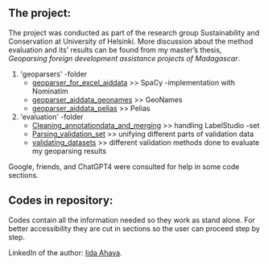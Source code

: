 ## The project:
The project was conducted as part of the research group Sustainability and Conservation at University of Helsinki. 
More discussion about the method evaluation and its’ results can be found from my master’s thesis,
*Geoparsing foreign development assistance projects of Madagascar*. 

1. 'geoparsers' -folder
     - [geoparser_for_excel_aiddata](https://github.com/ilsteri/AidData_geoparser/blob/main/geoparsers/geoparser_for_aiddata_SpaCy_Nominatim.ipynb) >> SpaCy -implementation with Nominatim
     - [geoparser_aiddata_geonames](https://github.com/ilsteri/AidData_geoparser/blob/main/geoparsers/geoparser_for_aiddata_geonames.ipynb) >> GeoNames
     - [geoparser_aiddata_pelias](https://github.com/ilsteri/AidData_geoparser/blob/main/geoparsers/geoparser_for_aiddata_pelias.ipynb) >> Pelias
2. 'evaluation' -folder
     - [Cleaning_annotationdata_and_merging](https://github.com/ilsteri/AidData_geoparser/blob/main/evaluation/Cleaning_annotationdata_and_merging.ipynb) >> handling LabelStudio -set
     - [Parsing_validation_set](https://github.com/ilsteri/AidData_geoparser/blob/main/evaluation/Parsing_validation_set.ipynb) >> unifying different parts of validation data
     - [validating_datasets](https://github.com/ilsteri/AidData_geoparser/blob/main/evaluation/validating_datasets.ipynb) >> different validation methods done to evaluate my geoparsing results


Google, friends, and ChatGPT4 were consulted for help in some code sections.

## Codes in repository:
Codes contain all the information needed so they work as stand alone. For better accessibility they are cut in sections so the user can proceed step by step.


LinkedIn of the author:
[Iida Ahava](https://www.linkedin.com/in/iida-ahava/).
